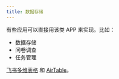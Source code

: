 ```yaml
---
title: 数据存储
---
```


有些应用可以直接用该类 APP 来实现。比如：
* 数据存储
* 问卷调查
* 任务管理

[飞书多维表格](./feishu-table.md) 和 [AirTable](./airtable.md)。